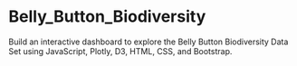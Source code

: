 # Belly_Button_Biodiversity
Build an interactive dashboard to explore the Belly Button Biodiversity Data Set using JavaScript, Plotly, D3, HTML, CSS, and Bootstrap.

